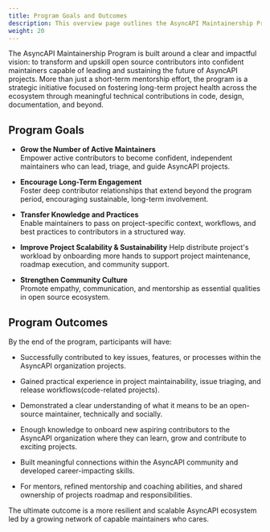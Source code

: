```yaml
---
title: Program Goals and Outcomes
description: This overview page outlines the AsyncAPI Maintainership Program Goals
weight: 20
---
```


The AsyncAPI Maintainership Program is built around a clear and impactful vision: to transform and upskill open source contributors into confident maintainers capable of leading and sustaining the future of AsyncAPI projects. More than just a short-term mentorship effort, the program is a strategic initiative focused on fostering long-term project health across the ecosystem through meaningful technical contributions in code, design, documentation, and beyond.

## Program Goals

- **Grow the Number of Active Maintainers**  
    Empower active contributors to become confident, independent maintainers who can lead, triage, and guide AsyncAPI projects.

- **Encourage Long-Term Engagement**  
    Foster deep contributor relationships that extend beyond the program period, encouraging sustainable, long-term involvement.

- **Transfer Knowledge and Practices**  
    Enable maintainers to pass on project-specific context, workflows, and best    practices to contributors in a structured way.
    
- **Improve Project Scalability & Sustainability**
    Help distribute project's workload by onboarding more hands to support project  maintenance, roadmap execution, and community support.
    
- **Strengthen Community Culture**  
    Promote empathy, communication, and mentorship as essential qualities in open source ecosystem.

## Program Outcomes

By the end of the program, participants will have:

- Successfully contributed to key issues, features, or processes within the AsyncAPI organization projects.
  
- Gained practical experience in project maintainability, issue triaging, and release workflows(code-related projects).

- Demonstrated a clear understanding of what it means to be an open-source maintainer, technically and socially.
  
- Enough knowledge to onboard new aspiring contributors to the AsyncAPI organization where they can learn, grow and contribute to exciting projects.
  
- Built meaningful connections within the AsyncAPI community and developed career-impacting skills.
  
- For mentors, refined mentorship and coaching abilities, and shared ownership of projects roadmap and responsibilities.


The ultimate outcome is a more resilient and scalable AsyncAPI ecosystem led by a growing network of capable maintainers who cares.